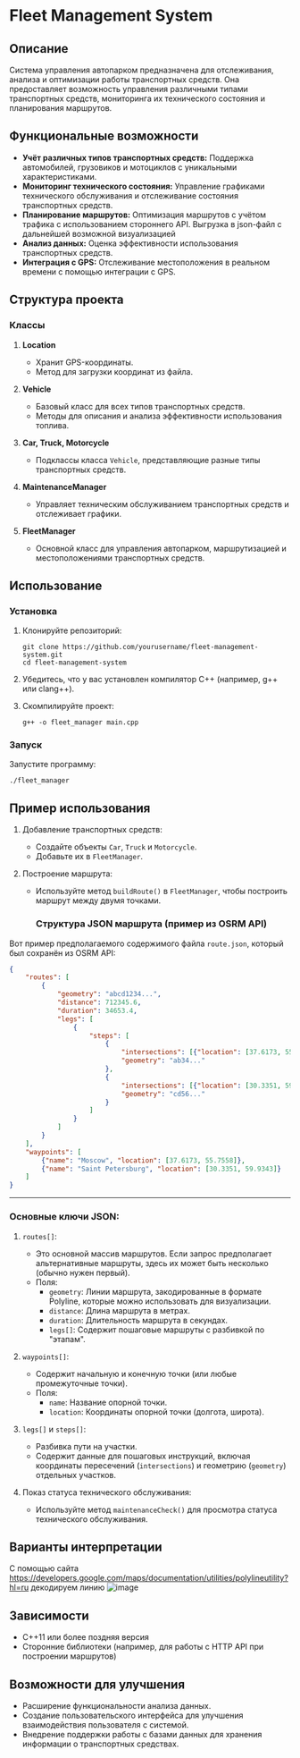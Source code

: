 # Fleet Management System

## Описание

Система управления автопарком предназначена для отслеживания, анализа и оптимизации работы транспортных средств. Она предоставляет возможность управления различными типами транспортных средств, мониторинга их технического состояния и планирования маршрутов.

## Функциональные возможности

- **Учёт различных типов транспортных средств:** Поддержка автомобилей, грузовиков и мотоциклов с уникальными характеристиками.
- **Мониторинг технического состояния:** Управление графиками технического обслуживания и отслеживание состояния транспортных средств.
- **Планирование маршрутов:** Оптимизация маршрутов с учётом трафика с использованием стороннего API. Выгрузка в json-файл c дальнейшей возможной визуализацией
- **Анализ данных:** Оценка эффективности использования транспортных средств.
- **Интеграция с GPS:** Отслеживание местоположения в реальном времени с помощью интеграции с GPS.

## Структура проекта

### Классы

1. **Location**
   - Хранит GPS-координаты.
   - Метод для загрузки координат из файла.

2. **Vehicle**
   - Базовый класс для всех типов транспортных средств.
   - Методы для описания и анализа эффективности использования топлива.

3. **Car, Truck, Motorcycle**
   - Подклассы класса `Vehicle`, представляющие разные типы транспортных средств.

4. **MaintenanceManager**
   - Управляет техническим обслуживанием транспортных средств и отслеживает графики.

5. **FleetManager**
   - Основной класс для управления автопарком, маршрутизацией и местоположениями транспортных средств.

## Использование

### Установка

1. Клонируйте репозиторий:
   ```
   git clone https://github.com/yourusername/fleet-management-system.git
   cd fleet-management-system
   ```

2. Убедитесь, что у вас установлен компилятор C++ (например, g++ или clang++).
3. Скомпилируйте проект:
   ```
   g++ -o fleet_manager main.cpp
   ```

### Запуск

Запустите программу:
```
./fleet_manager
```

## Пример использования

1. Добавление транспортных средств:
   - Создайте объекты `Car`, `Truck` и `Motorcycle`.
   - Добавьте их в `FleetManager`.

2. Построение маршрута:
   - Используйте метод `buildRoute()` в `FleetManager`, чтобы построить маршрут между двумя точками.
     ### Структура JSON маршрута (пример из OSRM API)

Вот пример предполагаемого содержимого файла `route.json`, который был сохранён из OSRM API:

```json
{
    "routes": [
        {
            "geometry": "abcd1234...", 
            "distance": 712345.6, 
            "duration": 34653.4,
            "legs": [
                {
                    "steps": [
                        {
                            "intersections": [{"location": [37.6173, 55.7558]}],
                            "geometry": "ab34..."
                        },
                        {
                            "intersections": [{"location": [30.3351, 59.9343]}],
                            "geometry": "cd56..."
                        }
                    ]
                }
            ]
        }
    ],
    "waypoints": [
        {"name": "Moscow", "location": [37.6173, 55.7558]},
        {"name": "Saint Petersburg", "location": [30.3351, 59.9343]}
    ]
}
```

---

### Основные ключи JSON:
1. `routes[]`:
   - Это основной массив маршрутов. Если запрос предполагает альтернативные маршруты, здесь их может быть несколько (обычно нужен первый).
   - Поля:
     - `geometry`: Линии маршрута, закодированные в формате Polyline, которые можно использовать для визуализации.
     - `distance`: Длина маршрута в метрах.
     - `duration`: Длительность маршрута в секундах.
     - `legs[]`: Содержит пошаговые маршруты с разбивкой по "этапам".

2. `waypoints[]`:
   - Содержит начальную и конечную точки (или любые промежуточные точки).
   - Поля:
     - `name`: Название опорной точки.
     - `location`: Координаты опорной точки (долгота, широта).

3. `legs[]` и `steps[]`:
   - Разбивка пути на участки.
   - Содержит данные для пошаговых инструкций, включая координаты пересечений (`intersections`) и геометрию (`geometry`) отдельных участков.

    

3. Показ статуса технического обслуживания:
   - Используйте метод `maintenanceCheck()` для просмотра статуса технического обслуживания.
## Варианты интерпретации
С помощью сайта https://developers.google.com/maps/documentation/utilities/polylineutility?hl=ru декодируем линию
![image](https://github.com/user-attachments/assets/b59aa527-0c60-4fd5-9cad-265db8d64558)



## Зависимости

- C++11 или более поздняя версия
- Сторонние библиотеки (например, для работы с HTTP API при построении маршрутов)

## Возможности для улучшения

- Расширение функциональности анализа данных.
- Создание пользовательского интерфейса для улучшения взаимодействия пользователя с системой.
- Внедрение поддержки работы с базами данных для хранения информации о транспортных средствах.

